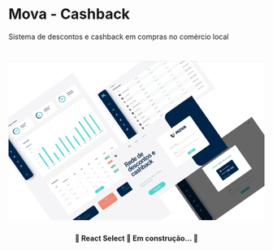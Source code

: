 <h1>Mova - Cashback</h1>
<p>Sistema de descontos e cashback em compras no comércio local</p>

<h1 align="center">
  <img src="/assets/banner.PNG" />
</h1>

<h4 align="center"> 
	🚧  React Select 🚀 Em construção...  🚧
</h4>
